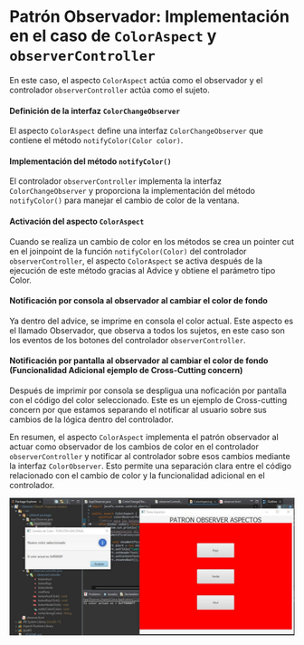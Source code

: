# Patrón Observador: Implementación en el caso de `ColorAspect` y `observerController`

En este caso, el aspecto `ColorAspect` actúa como el observador y el controlador `observerController` actúa como el sujeto.

#### Definición de la interfaz `ColorChangeObserver`

El aspecto `ColorAspect` define una interfaz `ColorChangeObserver` que contiene el método `notifyColor(Color color)`.

#### Implementación del método `notifyColor()`

El controlador `observerController` implementa la interfaz `ColorChangeObserver` y proporciona la implementación del método `notifyColor()` para manejar el cambio de color de la ventana.

#### Activación del aspecto `ColorAspect`

Cuando se realiza un cambio de color en los métodos se crea un pointer cut en el joinpoint de la función `notifyColor(Color)` del controlador `observerController`, el aspecto `ColorAspect` se activa después de la ejecución de este método gracias al Advice y obtiene el parámetro tipo Color.

#### Notificación por consola al observador al cambiar el color de fondo

Ya dentro del advice, se imprime en consola el color actual. Este aspecto es el llamado Observador, que observa a todos los sujetos, en este caso son los eventos de los botones del controlador `observerController`.

#### Notificación por pantalla al observador al cambiar el color de fondo (Funcionalidad Adicional ejemplo de Cross-Cutting concern)

Después de imprimir por consola se despligua una noficación por pantalla con el código del color seleccionado. Este es un ejemplo de Cross-cutting concern por que estamos separando el notificar al usuario sobre sus cambios de la lógica dentro del controlador.

En resumen, el aspecto `ColorAspect` implementa el patrón observador al actuar como observador de los cambios de color en el controlador `observerController` y notificar al controlador sobre esos cambios mediante la interfaz `ColorObserver`. Esto permite una separación clara entre el código relacionado con el cambio de color y la funcionalidad adicional en el controlador.

![Imagen1](Imagen-Aspectos.JPG)
